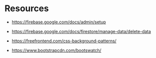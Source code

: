 # Resources
 - https://firebase.google.com/docs/admin/setup
 
 - https://firebase.google.com/docs/firestore/manage-data/delete-data
 
 - https://freefrontend.com/css-background-patterns/
 
 - https://www.bootstrapcdn.com/bootswatch/
